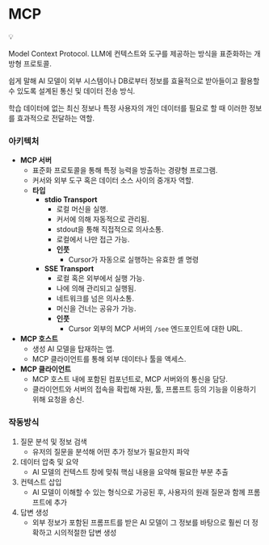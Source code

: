 # MCP

<aside>
💡

Model Context Protocol.
LLM에 컨텍스트와 도구를 제공하는 방식을 표준화하는 개방형 프로토콜.

쉽게 말해 AI 모델이 외부 시스템이나 DB로부터 정보를 효율적으로 받아들이고 활용할 수 있도록 설계된 통신 및 데이터 전송 방식.

학습 데이터에 없는 최신 정보나 특정 사용자의 개인 데이터를 필요로 할 때 이러한 정보를 효과적으로 전달하는 역할.

</aside>

### 아키텍처

- **MCP 서버**
    - 표준화 프로토콜을 통해 특정 능력을 방출하는 경량형 프로그램.
    - 커서와 외부 도구 혹은 데이터 소스 사이의 중개자 역할.
    - **타입**
        - **stdio Transport**
            - 로컬 머신을 실행.
            - 커서에 의해 자동적으로 관리됨.
            - stdout을 통해 직접적으로 의사소통.
            - 로컬에서 나만 접근 가능.
            - **인풋**
                - Cursor가 자동으로 실행하는 유효한 셸 명령
        - **SSE Transport**
            - 로컬 혹은 외부에서 실행 가능.
            - 나에 의해 관리되고 실행됨.
            - 네트워크를 넘은 의사소통.
            - 머신을 건너는 공유가 가능.
            - **인풋**
                - Cursor 외부의 MCP 서버의 `/see` 엔드포인트에 대한 URL.
- **MCP 호스트**
    - 생성 AI 모델을 탑재하는 앱.
    - MCP 클라이언트를 통해 외부 데이터나 툴을 액세스.
- **MCP 클라이언트**
    - MCP 호스트 내에 포함된 컴포넌트로, MCP 서버와의 통신을 담당.
    - 클라이언트와 서버의 접속을 확립해 자원, 툴, 프롬프트 등의 기능을 이용하기 위해 요청을 송신.

### 작동방식

1. 질문 분석 및 정보 검색
    - 유저의 질문을 분석해 어떤 추가 정보가 필요한지 파악
2. 데이터 압축 및 요약
    - AI 모델의 컨텍스트 창에 맞춰 핵심 내용을 요약해 필요한 부분 추출
3. 컨텍스트 삽입
    - AI 모델이 이해할 수 있는 형식으로 가공된 후, 사용자의 원래 질문과 함께 프롬프트에 추가
4. 답변 생성
    - 외부 정보가 포함된 프롬프트를 받은 AI 모델이 그 정보를 바탕으로 훨씬 더 정확하고 시의적절한 답변 생성